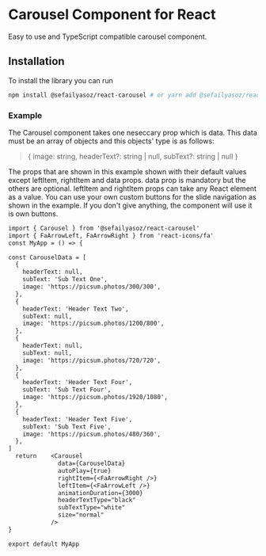 # Carousel Component for React

Easy to use and TypeScript compatible carousel component.

## Installation

To install the library you can run

```bash
npm install @sefailyasoz/react-carousel # or yarn add @sefailyasoz/react-carousel
```

### Example

The Carousel component takes one neseccary prop which is data. This data must be an array of objects and this objects' type is as follows:

> {
> image: string,
> headerText?: string | null,
> subText?: string | null
> }

The props that are shown in this example shown with their default values except leftItem, rightItem and data props.
data prop is mandatory but the others are optional.
leftItem and rightItem props can take any React element as a value. You can use your own custom buttons for the slide navigation
as shown in the example. If you don't give anything, the component will use it is own buttons.

```txt
import { Carousel } from '@sefailyasoz/react-carousel'
import { FaArrowLeft, FaArrowRight } from 'react-icons/fa'
const MyApp = () => {

const CarouselData = [
  {
    headerText: null,
    subText: 'Sub Text One',
    image: 'https://picsum.photos/300/300',
  },
  {
    headerText: 'Header Text Two',
    subText: null,
    image: 'https://picsum.photos/1200/800',
  },
  {
    headerText: null,
    subText: null,
    image: 'https://picsum.photos/720/720',
  },
  {
    headerText: 'Header Text Four',
    subText: 'Sub Text Four',
    image: 'https://picsum.photos/1920/1080',
  },
  {
    headerText: 'Header Text Five',
    subText: 'Sub Text Five',
    image: 'https://picsum.photos/480/360',
  },
]
  return    <Carousel
              data={CarouselData}
              autoPlay={true}
              rightItem={<FaArrowRight />}
              leftItem={<FaArrowLeft />}
              animationDuration={3000}
              headerTextType="black"
              subTextType="white"
              size="normal"
            />
}

export default MyApp
```
